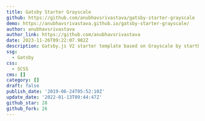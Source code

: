 ```yaml
---
title: Gatsby Starter Grayscale
github: https://github.com/anubhavsrivastava/gatsby-starter-grayscale
demo: https://anubhavsrivastava.github.io/gatsby-starter-grayscale/
author: anubhavsrivastava
author_link: https://github.com/anubhavsrivastava
date: 2023-11-26T09:22:07.982Z
description: Gatsby.js V2 starter template based on Grayscale by startbootstrap
ssg:
  - Gatsby
css:
  - SCSS
cms: []
category: []
draft: false
publish_date: '2019-06-24T05:52:10Z'
update_date: '2022-01-13T09:44:47Z'
github_star: 28
github_fork: 26
---
```


